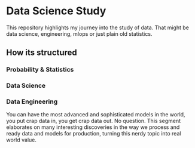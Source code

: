 # Data Science Study

This repository highlights my journey into the study of data. That might be data science, engineering, mlops or just plain old statistics.

## How its structured

### Probability & Statistics

### Data Science

### Data Engineering
You can have the most advanced and sophisticated models in the world, you put crap data in, you get crap data out. No question. This segment elaborates on many interesting discoveries in the way we process and ready data and models for production, turning this nerdy topic into real world value.